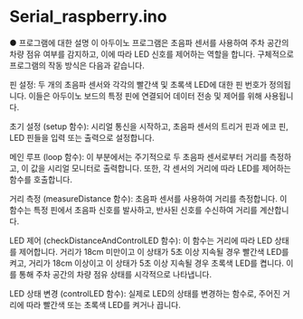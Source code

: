 # Serial_raspberry.ino
● 프로그램에 대한 설명
이 아두이노 프로그램은 초음파 센서를 사용하여 주차 공간의 차량 점유 여부를 감지하고, 이에 따라 LED 신호를 제어하는 역할을 합니다. 구체적으로 프로그램의 작동 방식은 다음과 같습니다.

핀 설정: 두 개의 초음파 센서와 각각의 빨간색 및 초록색 LED에 대한 핀 번호가 정의됩니다. 이들은 아두이노 보드의 특정 핀에 연결되어 데이터 전송 및 제어를 위해 사용됩니다.

초기 설정 (setup 함수): 시리얼 통신을 시작하고, 초음파 센서의 트리거 핀과 에코 핀, LED 핀들을 입력 또는 출력으로 설정합니다.

메인 루프 (loop 함수): 이 부분에서는 주기적으로 두 초음파 센서로부터 거리를 측정하고, 이 값을 시리얼 모니터로 출력합니다. 또한, 각 센서의 거리에 따라 LED를 제어하는 함수를 호출합니다.

거리 측정 (measureDistance 함수): 초음파 센서를 사용하여 거리를 측정합니다. 이 함수는 특정 핀에서 초음파 신호를 발사하고, 반사된 신호를 수신하여 거리를 계산합니다.

LED 제어 (checkDistanceAndControlLED 함수): 이 함수는 거리에 따라 LED 상태를 제어합니다. 거리가 18cm 미만이고 이 상태가 5초 이상 지속될 경우 빨간색 LED를 켜고, 거리가 18cm 이상이고 이 상태가 5초 이상 지속될 경우 초록색 LED를 켭니다. 이를 통해 주차 공간의 차량 점유 상태를 시각적으로 나타냅니다.

LED 상태 변경 (controlLED 함수): 실제로 LED의 상태를 변경하는 함수로, 주어진 거리에 따라 빨간색 또는 초록색 LED를 켜거나 끕니다.
